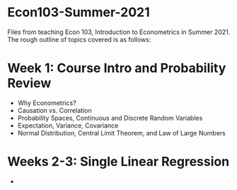 # Econ103-Summer-2021
Files from teaching Econ 103, Introduction to Econometrics in Summer 2021. The rough outline of topics covered is as follows:

# Week 1: Course Intro and Probability Review
- Why Econometrics?  
- Causation vs. Correlation 
- Probability Spaces, Continuous and Discrete Random Variables  
- Expectation, Variance, Covariance  
- Normal Distribution, Central Limit Theorem, and Law of Large Numbers  

# Weeks 2-3: Single Linear Regression 
- 
